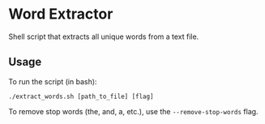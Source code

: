 # Word Extractor

Shell script that extracts all unique words from a text file.

## Usage

To run the script (in bash):

```
./extract_words.sh [path_to_file] [flag]
```

To remove stop words (the, and, a, etc.), use the `--remove-stop-words` flag.